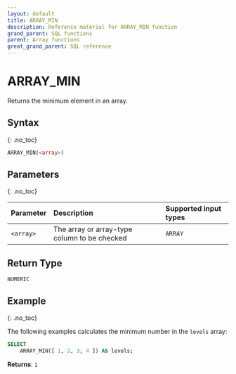 ```yaml
---
layout: default
title: ARRAY_MIN
description: Reference material for ARRAY_MIN function
grand_parent: SQL functions
parent: Array functions
great_grand_parent: SQL reference
---
```


# ARRAY\_MIN

Returns the minimum element in an array.

## Syntax
{: .no_toc}

```sql
ARRAY_MIN(<array>)
```

## Parameters 
{: .no_toc}

| Parameter | Description                                  | Supported input types | 
| :--------- | :-------------------------------------------- | :----------|
| `<array>`   | The array or array-type column to be checked | `ARRAY` | 


## Return Type
`NUMERIC` 

## Example
{: .no_toc}

The following examples calculates the minimum number in the `levels` array: 
```sql
SELECT
	ARRAY_MIN([ 1, 2, 3, 4 ]) AS levels;
```

**Returns**: `1`
